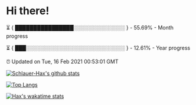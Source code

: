 # Hi there!

⏳ { ████████████████░░░░░░░░░░░░░░ } - 55.69% - Month progress

⏳ { ███░░░░░░░░░░░░░░░░░░░░░░░░░░░ } - 12.61% - Year progress

⏰ Updated on Tue, 16 Feb 2021 00:53:01 GMT


[![Schlauer-Hax's github stats](https://github-readme-stats.vercel.app/api?username=Schlauer-Hax&show_icons=true&theme=dark&count_private=true)](https://github.com/Schlauer-Hax)


[![Top Langs](https://github-readme-stats.vercel.app/api/top-langs/?username=Schlauer-Hax&layout=compact&theme=dark)](https://github.com/Schlauer-Hax?tab=repositories)


[![Hax's wakatime stats](https://github-readme-stats.vercel.app/api/wakatime?username=Hax&theme=dark)](https://wakatime.com/@Hax)

